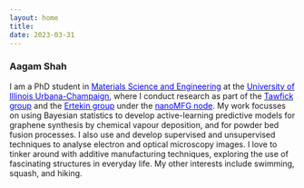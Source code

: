 ```yaml
---
layout: home
title: 
date: 2023-03-31 
---
```

<link rel="stylesheet" href="https://cdn.jsdelivr.net/gh/jpswalsh/academicons@1/css/academicons.min.css">

### Aagam Shah
I am a PhD student in [<span style="color:blue">Materials Science and Engineering</span>](https://matse.illinois.edu/) at the [<span style="color:blue">University of Illinois Urbana-Champaign</span>](https://www.illinois.edu/), where I conduct research as part of the [<span style="color:blue">Tawfick group</span>](https://tawfick.mechse.illinois.edu/) and the [<span style="color:blue">Ertekin group</span>](https://oasis.mechse.illinois.edu/) under the [<span style="color:blue">nanoMFG node</span>](http://nanomfgnode.illinois.edu/). My work focusses on using Bayesian statistics to develop active-learning predictive models for graphene synthesis by chemical vapour deposition, and for powder bed fusion processes. I also use and develop supervised and unsupervised techniques to analyse electron and optical microscopy images. I love to tinker around with additive manufacturing techniques, exploring the use of fascinating structures in everyday life. My other interests include swimming, squash, and hiking.

<p>
<a href="mailto:aagam2@illinois.edu" target="_blank">
    <span style="color: #000000;">
        <i class="fa-regular fa-envelope fa-2xl"></i>
    </span>
</a>&ensp;
<a href="https://github.com/aagamrshah" target="_blank">
    <span style="color: #000000;">
        <i class="fa-brands fa-github fa-2xl"></i>
    </span>
</a>&ensp;
<a href="https://linkedin.com/in/aagamshah228" target="_blank">
    <span style="color: #000000;">
        <i class="fa-brands fa-linkedin fa-2xl"></i>
    </span>
</a>&ensp;
<a href="http://localhost:4000/assets/pdf/20230413_resume.pdf" target="_blank">
    <span style="color: #000000;">
        <i class="fa-solid fa-c fa-2xl"></i><i class="fa-solid fa-v fa-2xl"></i>
    </span>
</a>&ensp;
<a href="https://scholar.google.com/citations?user=Jx7m2aUAAAAJ&hl=en" target="_blank">
    <span style="color: #000000;">
        <i class="ai ai-google-scholar fa-2xl"></i>
    </span>
</a>&ensp;
</p>
